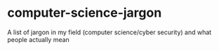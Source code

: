 # computer-science-jargon
A list of jargon in my field (computer science/cyber security) and what people actually mean
